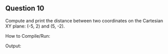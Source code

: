 ## Question 10

Compute and print the distance between two coordinates on the Cartesian XY plane: (-5, 2) and (5, -2).

How to Compile/Run:

Output:
